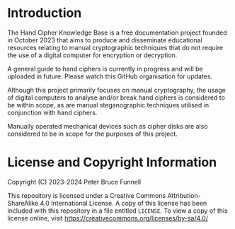 # Introduction
The Hand Cipher Knowledge Base is a free documentation project founded in October 2023 that aims to produce and disseminate educational resources relating to manual cryptographic techniques that do not require the use of a digital computer for encryption or decryption.

A general guide to hand ciphers is currently in progress and will be uploaded in future. Please watch this GitHub organisation for updates.

Although this project primarily focuses on manual cryptography, the usage of digital computers to analyse and/or break hand ciphers is considered to be within scope, as are manual steganographic techniques utilised in conjunction with hand ciphers.

Manually operated mechanical devices such as cipher disks are also considered to be in scope for the purposes of this project.

# License and Copyright Information
Copyright (C) 2023-2024 Peter Bruce Funnell

This repository is licensed under a Creative Commons Attribution-ShareAlike 4.0 International License. A copy of this license has been included with this repository in a file entitled `LICENSE`. To view a copy of this license online, visit https://creativecommons.org/licenses/by-sa/4.0/

